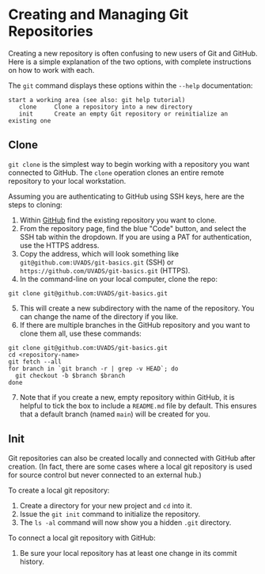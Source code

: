 # Creating and Managing Git Repositories

Creating a new repository is often confusing to new users of Git and GitHub. Here is a simple explanation of the two options, with complete instructions on how to work with each.

The `git` command displays these options within the `--help` documentation:

```
start a working area (see also: git help tutorial)
   clone     Clone a repository into a new directory
   init      Create an empty Git repository or reinitialize an existing one
```

## Clone

`git clone` is the simplest way to begin working with a repository you want connected to GitHub. The `clone` operation clones an entire remote repository to your local workstation.

Assuming you are authenticating to GitHub using SSH keys, here are the steps to cloning:

1. Within [GitHub](https://github.com/) find the existing repository you want to clone.
2. From the repository page, find the blue "Code" button, and select the SSH tab within the dropdown. If you are using a PAT for authentication, use the HTTPS address.
3. Copy the address, which will look something like `git@github.com:UVADS/git-basics.git` (SSH) or `https://github.com/UVADS/git-basics.git` (HTTPS). 
4. In the command-line on your local computer, clone the repo:

```
git clone git@github.com:UVADS/git-basics.git
```

5. This will create a new subdirectory with the name of the repository. You can change the name of the directory if you like.
6. If there are multiple branches in the GitHub repository and you want to clone them all, use these commands:

```
git clone git@github.com:UVADS/git-basics.git
cd <repository-name>
git fetch --all
for branch in `git branch -r | grep -v HEAD`; do
  git checkout -b $branch $branch
done
```

7. Note that if you create a new, empty repository within GitHub, it is helpful to tick the box to include a `README.md` file by default. This ensures that a default branch (named `main`) will be created for you.

## Init

Git repositories can also be created locally and connected with GitHub after creation. (In fact, there are some cases where a local git repository is used for source control but never connected to an external hub.) 

To create a local git repository:

1. Create a directory for your new project and `cd` into it.
2. Issue the `git init` command to initialize the repository.
3. The `ls -al` command will now show you a hidden `.git` directory.

To connect a local git repository with GitHub:

1. Be sure your local repository has at least one change in its commit history.
